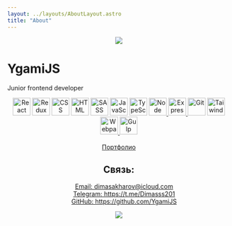 ```yaml
---
layout: ../layouts/AboutLayout.astro
title: "About"
---
```


<div align="center">
    <img src="https://capsule-render.vercel.app/api?type=waving&color=147&height=200&section=header&text=Dima%&desc=Frontend%20developer&animation=fadeIn&fontColor=fff&fontSize=60&fontAlign=20&fontAlignY=44&descSize=18&descAlign=12&descAlignY=17"/>
</div>

<h1 class="text-center">YgamiJS</h1>
<p class="text-center">Junior frontend developer</p>

<div align="center" class="flex flex-wrap gap-2 justify-center">
    <a href="https://reactjs.org/">
        <img src="https://cdn.jsdelivr.net/gh/devicons/devicon/icons//react/react-original.svg"
             title="React" alt="React"
             width="40" height="40"/></a>
    <a href="https://redux-toolkit.js.org/">
        <img src="https://cdn.jsdelivr.net/gh/devicons/devicon/icons//redux/redux-original.svg"
             title="Redux Toolkit" alt="Redux Toolkit"
             width="40" height="40"/></a>       
    <a href="https://en.wikipedia.org/wiki/CSS">
        <img src="https://cdn.jsdelivr.net/gh/devicons/devicon/icons//css3/css3-original.svg"
             title="CSS3" alt="CSS"
             width="40" height="40"/></a>
    <a href="https://en.wikipedia.org/wiki/HTML">
        <img src="https://cdn.jsdelivr.net/gh/devicons/devicon/icons//html5/html5-original.svg"
             title="HTML5" alt="HTML"
             width="40" height="40"/></a>
    <a href="https://sass-lang.com/">
        <img src="https://cdn.jsdelivr.net/gh/devicons/devicon/icons//sass/sass-original.svg"
             title="SASS" alt="SASS"
             width="40" height="40"/></a>         
    <a href="https://en.wikipedia.org/wiki/JavaScript">
        <img src="https://cdn.jsdelivr.net/gh/devicons/devicon/icons//javascript/javascript-original.svg"
             title="JavaScript" alt="JavaScript"
             width="40" height="40"/></a>
    <a href="https://www.typescriptlang.org/">
        <img src="https://cdn.jsdelivr.net/gh/devicons/devicon/icons//typescript/typescript-original.svg"
             title="TypeScript" alt="TypeScript"
             width="40" height="40"/></a>
       <a href="https://nodejs.org/en">
        <img src="https://cdn.jsdelivr.net/gh/devicons/devicon/icons/nodejs/nodejs-original-wordmark.svg" title="Node" alt="Node" width="40" height="40" />  
    </a>
    <a href="https://expressjs.com/" bgcolor="white">
        <img src="https://cdn.jsdelivr.net/gh/devicons/devicon/icons/express/express-original.svg" title="Express" alt="Express" width="40" height="40" />  
    </a>
    <a href="https://git-scm.com/">
        <img src="https://cdn.jsdelivr.net/gh/devicons/devicon/icons//git/git-original.svg"
             title="Git" alt="Git"
             width="40" height="40"/></a>
    <a href="https://tailwindcss.com/">
        <img src="https://cdn.jsdelivr.net/gh/devicons/devicon/icons/tailwindcss/tailwindcss-plain.svg" 
             title="TailwindCSS" alt="TaiwindCSS"
             width="40" height="40"/></a>
    <a href="https://webpack.js.org/">
         <img src="https://cdn.jsdelivr.net/gh/devicons/devicon/icons/webpack/webpack-original.svg" title="Webpack" alt="Webpack" width="40" height="40"/>
    </a>    
    <a href="https://gulpjs.com/">
        <img src="https://cdn.jsdelivr.net/gh/devicons/devicon/icons/gulp/gulp-plain.svg" title="Gulp" alt="Gulp" width="40" height="40" />
    </a>
</div>
<div align="center" ><br /><img src="https://www.codewars.com/users/YgamiJS/badges/large" alt="" /><a href="https://ygamijs.github.io/YgamiJS/saits/index.html">Портфолио</a></div>
<div align="center">
<h2>Связь:</h2>
<ul style="list-style: none">
    <li><a href="mailto:dimasakharov@icloud.com">Email: dimasakharov@icloud.com</a></li>
    <li><a href="https://t.me/Dimasss201">Telegram: https://t.me/Dimasss201</a></li>
    <li><a href="https://github.com/YgamiJS">GitHub: https://github.com/YgamiJS</a></li>
</ul>
</div>
<div align="center">
<a href=mailto:dimasakharov@icloud.com>
<img src="https://capsule-render.vercel.app/api?type=waving&color=147&height=120&section=footer&text=ready%20to%20cooperation&animation=fadeIn&fontColor=fff&fontSize=12&fontAlign=50&fontAlignY=80&descSize=20&descAlign=84&descAlignY=43"/>
    </a>
</div>
